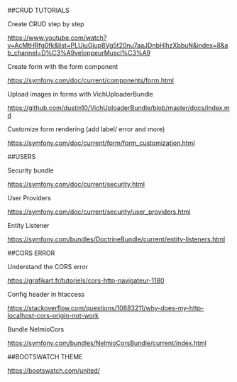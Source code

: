 ##CRUD TUTORIALS

Create CRUD step by step

https://www.youtube.com/watch?v=AcMtHRfg0fk&list=PLUiuGjup8Vg5t20nu7aaJDnbHlhzXbbuN&index=8&ab_channel=D%C3%A9veloppeurMuscl%C3%A9

Create form with the form component

https://symfony.com/doc/current/components/form.html

Upload images in forms with VichUploaderBundle

https://github.com/dustin10/VichUploaderBundle/blob/master/docs/index.md

Customize form rendering (add label/ error and more)

https://symfony.com/doc/current/form/form_customization.html


##USERS

Security bundle

https://symfony.com/doc/current/security.html

User Providers

https://symfony.com/doc/current/security/user_providers.html

Entity Listener

https://symfony.com/bundles/DoctrineBundle/current/entity-listeners.html


##CORS ERROR

Understand the CORS error

https://grafikart.fr/tutoriels/cors-http-navigateur-1180

Config header in htaccess

https://stackoverflow.com/questions/10883211/why-does-my-http-localhost-cors-origin-not-work

Bundle NelmioCors

https://symfony.com/bundles/NelmioCorsBundle/current/index.html



##BOOTSWATCH THEME

https://bootswatch.com/united/



